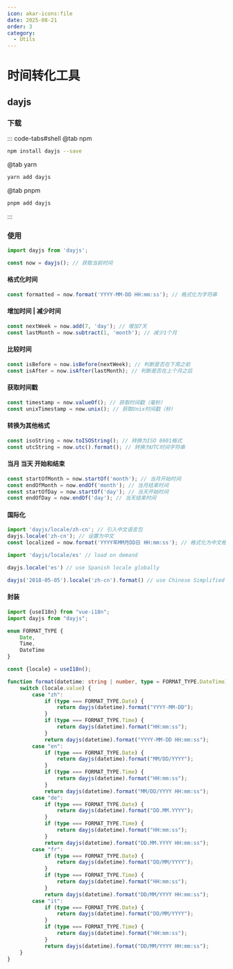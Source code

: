 ```yaml
---
icon: akar-icons:file
date: 2025-08-21
order: 3
category:
  - Utils
---
```


# 时间转化工具

## dayjs

### 下载

::: code-tabs#shell
@tab npm

```bash :no-line-numbers
npm install dayjs --save
```

@tab yarn

```bash :no-line-numbers
yarn add dayjs
```

@tab pnpm

```bash :no-line-numbers
pnpm add dayjs
```

:::

### 使用

```typescript :no-line-numbers
import dayjs from 'dayjs';

const now = dayjs(); // 获取当前时间
```

#### 格式化时间

```typescript :no-line-numbers
const formatted = now.format('YYYY-MM-DD HH:mm:ss'); // 格式化为字符串
```

#### 增加时间 | 减少时间

```typescript :no-line-numbers
const nextWeek = now.add(7, 'day'); // 增加7天
const lastMonth = now.subtract(1, 'month'); // 减少1个月
```

#### 比较时间

```typescript :no-line-numbers
const isBefore = now.isBefore(nextWeek); // 判断是否在下周之前
const isAfter = now.isAfter(lastMonth); // 判断是否在上个月之后
```

#### 获取时间戳

```typescript :no-line-numbers
const timestamp = now.valueOf(); // 获取时间戳（毫秒）
const unixTimestamp = now.unix(); // 获取Unix时间戳（秒）
```

#### 转换为其他格式

```typescript :no-line-numbers
const isoString = now.toISOString(); // 转换为ISO 8601格式
const utcString = now.utc().format(); // 转换为UTC时间字符串
```

#### 当月 当天 开始和结束

```typescript :no-line-numbers
const startOfMonth = now.startOf('month'); // 当月开始时间
const endOfMonth = now.endOf('month'); // 当月结束时间
const startOfDay = now.startOf('day'); // 当天开始时间
const endOfDay = now.endOf('day'); // 当天结束时间
```

#### 国际化

```typescript :no-line-numbers
import 'dayjs/locale/zh-cn'; // 引入中文语言包
dayjs.locale('zh-cn'); // 设置为中文
const localized = now.format('YYYY年MM月DD日 HH:mm:ss'); // 格式化为中文格式
```

```typescript :no-line-numbers
import 'dayjs/locale/es' // load on demand

dayjs.locale('es') // use Spanish locale globally

dayjs('2018-05-05').locale('zh-cn').format() // use Chinese Simplified locale in a specific instance
```

#### 封装

```typescript
import {useI18n} from "vue-i18n";
import dayjs from "dayjs";

enum FORMAT_TYPE {
    Date,
    Time,
    DateTime
}

const {locale} = useI18n();

function format(datetime: string | number, type = FORMAT_TYPE.DateTime) {
    switch (locale.value) {
        case "zh":
            if (type === FORMAT_TYPE.Date) {
                return dayjs(datetime).format("YYYY-MM-DD");
            }
            if (type === FORMAT_TYPE.Time) {
                return dayjs(datetime).format("HH:mm:ss");
            }
            return dayjs(datetime).format("YYYY-MM-DD HH:mm:ss");
        case "en":
            if (type === FORMAT_TYPE.Date) {
                return dayjs(datetime).format("MM/DD/YYYY");
            }
            if (type === FORMAT_TYPE.Time) {
                return dayjs(datetime).format("HH:mm:ss");
            }
            return dayjs(datetime).format("MM/DD/YYYY HH:mm:ss");
        case "de":
            if (type === FORMAT_TYPE.Date) {
                return dayjs(datetime).format("DD.MM.YYYY");
            }
            if (type === FORMAT_TYPE.Time) {
                return dayjs(datetime).format("HH:mm:ss");
            }
            return dayjs(datetime).format("DD.MM.YYYY HH:mm:ss");
        case "fr":
            if (type === FORMAT_TYPE.Date) {
                return dayjs(datetime).format("DD/MM/YYYY");
            }
            if (type === FORMAT_TYPE.Time) {
                return dayjs(datetime).format("HH:mm:ss");
            }
            return dayjs(datetime).format("DD/MM/YYYY HH:mm:ss");
        case "it":
            if (type === FORMAT_TYPE.Date) {
                return dayjs(datetime).format("DD/MM/YYYY");
            }
            if (type === FORMAT_TYPE.Time) {
                return dayjs(datetime).format("HH:mm:ss");
            }
            return dayjs(datetime).format("DD/MM/YYYY HH:mm:ss");
    }
}
```